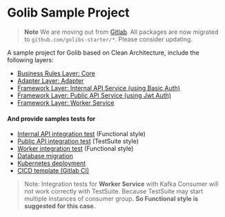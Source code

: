 # Golib Sample Project

> **Note**
> We are moving out from [Gitlab](https://gitlab.com/golibs-starter). All packages are now migrated
> to `github.com/golibs-starter/*`. Please consider updating.

A sample project for Golib based on Clean Architecture, include the following layers:

- [Business Rules Layer: Core](./src/core)
- [Adapter Layer: Adapter](./src/adapter)
- [Framework Layer: Internal API Service (using Basic Auth)](./src/internal)
- [Framework Layer: Public API Service (using Jwt Auth)](./src/public)
- [Framework Layer: Worker Service](./src/worker)

#### And provide samples tests for

- [Internal API integration test](./src/internal/testing) (Functional style)
- [Public API integration test](./src/public/testing) (TestSuite style)
- [Worker integration test](./src/worker/testing) (Functional style)
- [Database migration](./src/migration)
- [Kubernetes deployment](./k8s)
- [CICD template (Gitlab CI)](./.gitlab-ci.yml)

> Note: Integration tests for **Worker Service** with Kafka Consumer will not work correctly with TestSuite.
> Because TestSuite may start multiple instances of consumer group.
> **So Functional style is suggested for this case.**

